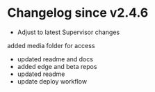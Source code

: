 # Changelog since v2.4.6
- Adjust to latest Supervisor changes

added media folder for access 
- updated readme and docs 
- added edge and beta repos 
- updated readme 
- update deploy workflow 
